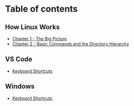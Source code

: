 # Table of contents

## How Linux Works
* [Chapter 1 - The Big Picture](how-linux-works/ch1-the-big-picture.md)
* [Chapter 2 - Basic Commands and the Directory Hierarchy](how-linux-works/ch2-basic-commands-and-directory-hierarchy.md)

## VS Code
* [Keyboard Shortcuts](vscode/shortcuts.md)

## Windows
* [Keyboard Shortcuts](windows/shortcuts.md)
